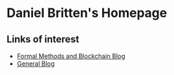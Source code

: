 # Daniel Britten's Homepage

## Links of interest
- [Formal Methods and Blockchain Blog](https://coda-coda.github.io/fmbc-zettels/)
- [General Blog](https://coda-coda.github.io/zettels/)
